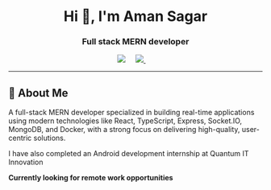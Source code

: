 <h1 align="center">Hi 👋, I'm Aman Sagar</h1>
<h3 align="center">Full stack MERN developer</h3>
<p align='center'>
  <a href="https://www.linkedin.com/in/aman-sagar-b17743212/"><img src="https://img.shields.io/badge/linkedin-%230077B5.svg?&style=for-the-badge&logo=linkedin&logoColor=white" /></a>&nbsp;&nbsp;&nbsp;&nbsp;
  <a href="https://mail.google.com/mail/?view=cm&fs=1&to=aman.0433.sagar@gmail.com&su=Olá%20Aman" target="_blank">
  <img src="https://img.shields.io/badge/gmail-%23D14836.svg?&style=for-the-badge&logo=gmail&logoColor=white" />
</a>
&nbsp;&nbsp;&nbsp;&nbsp;
</p>

<hr>


## 🚀 About Me

A full-stack MERN developer specialized in building real-time applications using modern technologies like React, TypeScript, Express, Socket.IO, MongoDB, and Docker, with a strong focus on delivering high-quality, user-centric solutions.

I have also completed an Android development internship at Quantum IT Innovation

__Currently looking for remote work opportunities__

<br>
